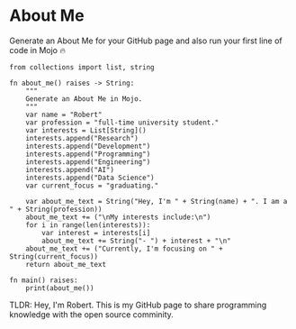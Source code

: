 # About Me
Generate an About Me for your GitHub page and also run your first line of code in Mojo 🔥
```mojo
from collections import list, string

fn about_me() raises -> String:
    """
    Generate an About Me in Mojo.
    """
    var name = "Robert"
    var profession = "full-time university student."
    var interests = List[String]()
    interests.append("Research")
    interests.append("Development")
    interests.append("Programming")
    interests.append("Engineering")
    interests.append("AI")
    interests.append("Data Science")
    var current_focus = "graduating."

    var about_me_text = String("Hey, I'm " + String(name) + ". I am a " + String(profession))
    about_me_text += ("\nMy interests include:\n")
    for i in range(len(interests)):
        var interest = interests[i]
        about_me_text += String("- ") + interest + "\n"
    about_me_text += ("Currently, I'm focusing on " + String(current_focus))
    return about_me_text

fn main() raises:
    print(about_me())
```
TLDR: Hey, I'm Robert. This is my GitHub page to share programming knowledge with the open source comminity.
